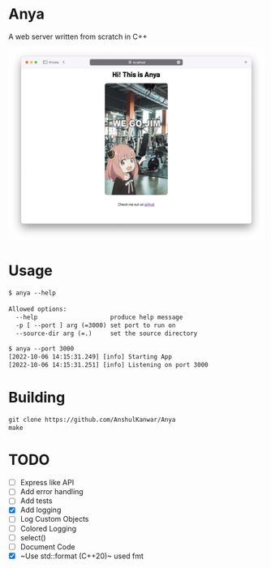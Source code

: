 # Anya

A web server written from scratch in C++

<img src="demo.png" width="800"/>

# Usage

```
$ anya --help

Allowed options:
  --help                    produce help message
  -p [ --port ] arg (=3000) set port to run on
  --source-dir arg (=.)     set the source directory
```

```
$ anya --port 3000
[2022-10-06 14:15:31.249] [info] Starting App
[2022-10-06 14:15:31.251] [info] Listening on port 3000
```

# Building

```shell
git clone https://github.com/AnshulKanwar/Anya
make
```

# TODO

- [ ] Express like API
- [ ] Add error handling
- [ ] Add tests
- [x] Add logging
- [ ] Log Custom Objects
- [ ] Colored Logging
- [ ] select()
- [ ] Document Code
- [x] ~Use std::format (C++20)~ used fmt
